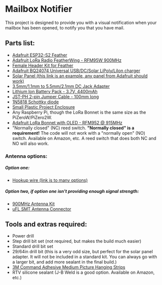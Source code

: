 # Mailbox Notifier

This project is designed to provide you with a visual notification when your mailbox has been opened, to notify you that you have mail.

## Parts list:
* [Adafruit ESP32-S2 Feather](https://www.adafruit.com/product/5000)
* [Adafruit LoRa Radio FeatherWing - RFM95W 900MHz](https://www.adafruit.com/product/3231)
* [Female Header Kit for Feather](https://www.adafruit.com/product/2886)
* [Adafruit BQ24074 Universal USB/DC/Solar LiPoly/LiIon charger](https://www.adafruit.com/product/4755)
* [Solar Panel (this link is an example, any panel from Adafruit should work)](https://www.adafruit.com/product/5366)
* [3.5mm/1.1mm to 5.5mm/2.1mm DC Jack Adapter](https://www.adafruit.com/product/4287)
* [Lithium Ion Battery Pack - 3.7V, 4400mAh](https://www.adafruit.com/product/354)
* [JST-PH 2-pin Jumper Cable - 100mm long](https://www.adafruit.com/product/4714)
* [1N5818 Schottky diode](https://www.digikey.com/en/products/detail/onsemi/1N5818G/1474209?s=N4IgjCBcoLQBxVAYygMwIYBsDOBTANCAPZQDaIALHAgLoC%2BdhATGeAHICscYcA4iPSA)
* [Small Plastic Project Enclosure](https://www.adafruit.com/product/903)
* Any Raspberry Pi, though the LoRa Bonnet is the same size as the PiZeroW/PiZero2W.
* [Adafruit LoRa Bonnet with OLED - RFM952 @ 915MHz](https://www.adafruit.com/product/4074)
* "Normally closed" (NC) reed switch. **"Normally closed" is a requirement!** The code will not work with a "normally open" (NO) switch. Available on Amazon, etc. A reed switch that does both NC and NO will also work.
### Antenna options:
##### Option one:
* [Hookup wire (link is to many options)](https://www.adafruit.com/?q=solid-core+wire+spool&p=1&sort=BestMatch)
##### Option two, if option one isn't providing enough signal strength:
* [900MHz Antenna Kit](https://www.adafruit.com/product/3340)
* [uFL SMT Antenna Connector](https://www.adafruit.com/product/1661)

## Tools and extras required:
* Power drill
* Step drill bit set (not required, but makes the build much easier)
* Standard drill bit set
* 29/64in drill bit (this is a very odd size, but perfect for the solar panel adapter. It will not be included in a standard kit. You can always go with a larger bit, and add more sealant in the final build.)
* [3M Command Adhesive Medium Picture Hanging Strips](https://www.command.com/3M/en_US/command/products/~/Command-Medium-Picture-Hanging-Strips/?N=5924736+3294529207+3294774739&rt=rud)
* RTV silicone sealant (J-B Weld is a good option. Available on Amazon, etc.)